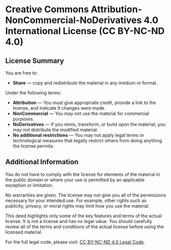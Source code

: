 # Creative Commons Attribution-NonCommercial-NoDerivatives 4.0 International License (CC BY-NC-ND 4.0)

## License Summary

You are free to:

- **Share** — copy and redistribute the material in any medium or format.

Under the following terms:

- **Attribution** — You must give appropriate credit, provide a link to the license, and indicate if changes were made.
- **NonCommercial** — You may not use the material for commercial purposes.
- **NoDerivatives** — If you remix, transform, or build upon the material, you may not distribute the modified material.
- **No additional restrictions** — You may not apply legal terms or technological measures that legally restrict others from doing anything the license permits.

## Additional Information

You do not have to comply with the license for elements of the material in the public domain or where your use is permitted by an applicable exception or limitation.

No warranties are given. The license may not give you all of the permissions necessary for your intended use. For example, other rights such as publicity, privacy, or moral rights may limit how you use the material.

This deed highlights only some of the key features and terms of the actual license. It is not a license and has no legal value. You should carefully review all of the terms and conditions of the actual license before using the licensed material.

For the full legal code, please visit: [CC BY-NC-ND 4.0 Legal Code](https://creativecommons.org/licenses/by-nc-nd/4.0/legalcode).

